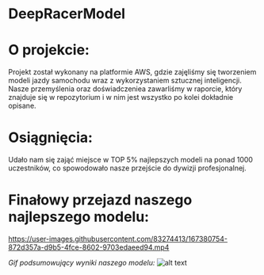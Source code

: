 # DeepRacerModel

# O projekcie:
Projekt został wykonany na platformie AWS, gdzie zajęliśmy się tworzeniem modeli jazdy samochodu wraz z wykorzystaniem sztucznej inteligencji.
Nasze przemyślenia oraz doświadczeniea zawarliśmy w raporcie, który znajduje się w repozytorium i w nim jest wszystko po kolei dokładnie opisane.

# Osiągnięcia:
Udało nam się zająć miejsce w TOP 5% najlepszych modeli na ponad 1000 uczestników, co spowodowało nasze przejście do dywizji profesjonalnej.

# Finałowy przejazd naszego najlepszego modelu:
https://user-images.githubusercontent.com/83274413/167380754-872d357a-d9b5-4fce-8602-9703edaeed94.mp4

*Gif podsumowujący wyniki naszego modelu:* 
![alt text](https://i.kym-cdn.com/entries/icons/facebook/000/028/987/lightningspeed.jpg)
